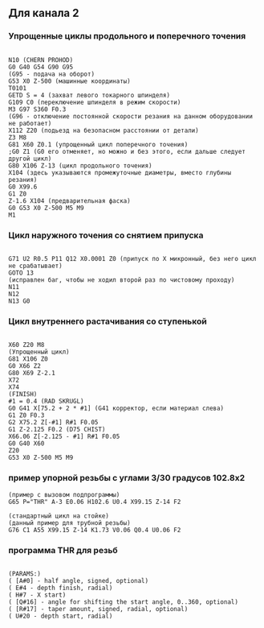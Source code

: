 ## Для канала 2

### Упрощенные циклы продольного и поперечного точения

``` gcode

N10 (CHERN PROHOD)
G0 G40 G54 G90 G95
(G95 - подача на оборот)
G53 X0 Z-500 (машинные координаты)
T0101
GETD S = 4 (захват левого токарного шпинделя)
G109 C0 (переключение шпинделя в режим скорости)
M3 G97 S360 F0.3
(G96 - отключение постоянной скорости резания на данном оборудовании не работает)
X112 Z20 (подьезд на безопасном расстоянии от детали)
Z3 M8
G81 X60 Z0.1 (упрощенный цикл поперечного точения)
;G0 Z1 (G0 его отменяет, но можно и без этого, если дальше следует другой цикл)
G80 X106 Z-13 (цикл продольного точения)
X104 (здесь указываются промежуточные диаметры, вместо глубины резания)
G0 X99.6
G1 Z0
Z-1.6 X104 (предварительная фаска)
G0 G53 X0 Z-500 M5 M9
M1
```

### Цикл наружного точения со снятием припуска

``` gcode

G71 U2 R0.5 P11 Q12 X0.0001 Z0 (припуск по X микронный, без него цикл не срабатывает)
GOTO 13
(исправлен баг, чтобы не ходил второй раз по чистовому проходу)
N11
N12
N13 G0
```

### Цикл внутреннего растачивания со ступенькой

``` gcode

X60 Z20 M8
(Упрощенный цикл)
G81 X106 Z0
G0 X66 Z2
G80 X69 Z-2.1
X72
X74
(FINISH)
#1 = 0.4 (RAD SKRUGL)
G0 G41 X[75.2 + 2 * #1] (G41 корректор, если материал слева)
G1 Z0 F0.3
G2 X75.2 Z[-#1] R#1 F0.05
G1 Z-2.125 F0.2 (D75 CHIST)
X66.06 Z[-2.125 - #1] R#1 F0.05
G0 G40 X60
Z20
G53 X0 Z-500 M5 M9
```

### пример упорной резьбы с углами 3/30 градусов 102.8x2
``` gcode
(пример с вызовом подпрограммы)
G65 P="THR" A-3 E0.06 H102.6 U0.4 X99.15 Z-14 F2

(стандартный цикл на стойке)
(данный пример для трубной резьбы)
G76 C1 A55 X99.15 Z-14 K1.73 V0.06 Q0.4 U0.06 F2
```

### программа THR для резьб
``` gcode

(PARAMS:)
( [A#0] - half angle, signed, optional)
( E#4 - depth finish, radial)
( H#7 - X start)
( [Q#16] - angle for shifting the start angle, 0..360, optional)
( [R#17] - taper amount, signed, radial, optional)
( U#20 - depth start, radial)
```


